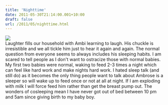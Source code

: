 ```yaml
---
title: 'Nighttime'
date: 2011-05-30T21:14:00.001+10:00
draft: false
url: /2011/05/nighttime.html
---
```


![](http://lh3.ggpht.com/-s0fgQW-Pxu8/TeN8C3y8Y9I/AAAAAAAAALI/Pch1BgOZMts/img_9.jpg)  
Laughter fills our household with Ambi learning to laugh. His chuckle is irresistible and we all tickle him just to hear it again and again. The normal question from everyone seems to always includes his sleeping habits. I am scared to tell people as I don't want to ostracize those with normal babies. My first two babies were normal, waking to feed 2-3 times a night which can feel like hard work and make nights hard work. I hated sleep talk (and still do) as it becomes the only thing people want to talk about Ambrose is a sleeper so will wake up to feed once or not at all at night. If I am exploding with milk I will force feed him rather than get the breast pump out. The wonders of cosleeping mean I have never got out of bed between 10 pm and 5am since giving birth to my baby boy.